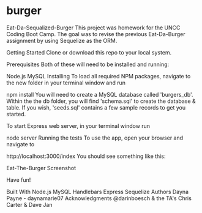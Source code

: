 # burger
Eat-Da-Sequalized-Burger
This project was homework for the UNCC Coding Boot Camp. The goal was to revise the previous Eat-Da-Burger assignment by using Sequelize as the ORM.

Getting Started
Clone or download this repo to your local system.

Prerequisites
Both of these will need to be installed and running:

Node.js
MySQL
Installing
To load all required NPM packages, navigate to the new folder in your terminal window and run

npm install
You will need to create a MySQL database called 'burgers_db'. Within the the db folder, you will find 'schema.sql' to create the database & table. If you wish, 'seeds.sql' contains a few sample records to get you started.

To start Express web server, in your terminal window run

node server
Running the tests
To use the app, open your browser and navigate to

http://localhost:3000/index
You should see something like this:

Eat-The-Burger Screenshot

Have fun!

Built With
Node.js
MySQL
Handlebars
Express
Sequelize
Authors
Dayna Payne - daynamarie07
Acknowledgments
@darinboesch & the TA's Chris Carter & Dave Jan
